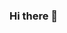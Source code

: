 ### Hi there 👋

<!--
**manshaa12/manshaa12** is a ✨ _special_ ✨ repository because its `README.md` (this file) appears on your GitHub profile.

Here are some ideas to get you started:

- 🌱 I’m currently learning C,C++
- 👯 I want to learn AI&ML, CYBER SECURITY

- 💬 Ask me about ...
- 📫 How to reach me: manshapatra12@gmail.com
- 😄 Pronouns: ...
- ⚡ Fun fact: ...
-->
